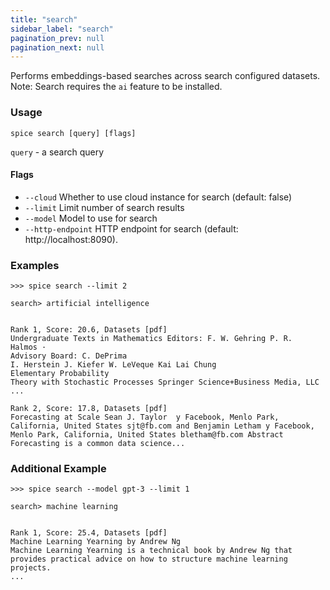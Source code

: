 ```yaml
---
title: "search"
sidebar_label: "search"
pagination_prev: null
pagination_next: null
---
```


Performs embeddings-based searches across search configured datasets. Note: Search requires the `ai` feature to be installed.

### Usage

```shell
spice search [query] [flags]
```

`query` - a search query

#### Flags

- `--cloud`  Whether to use cloud instance for search (default: false)
- `--limit`  Limit number of search results
- `--model`  Model to use for search
- `--http-endpoint`  HTTP endpoint for search (default: http://localhost:8090).

### Examples

```shell
>>> spice search --limit 2
```

```shell
search> artificial intelligence


Rank 1, Score: 20.6, Datasets [pdf]
Undergraduate Texts in Mathematics Editors: F. W. Gehring P. R.
Halmos ·
Advisory Board: C. DePrima
I. Herstein J. Kiefer W. LeVeque Kai Lai Chung
Elementary Probability
Theory with Stochastic Processes Springer Science+Business Media, LLC
...

Rank 2, Score: 17.8, Datasets [pdf]
Forecasting at Scale Sean J. Taylor  y Facebook, Menlo Park, California, United States sjt@fb.com and Benjamin Letham y Facebook, Menlo Park, California, United States bletham@fb.com Abstract Forecasting is a common data science...
```

### Additional Example

```shell
>>> spice search --model gpt-3 --limit 1
```

```shell
search> machine learning


Rank 1, Score: 25.4, Datasets [pdf]
Machine Learning Yearning by Andrew Ng
Machine Learning Yearning is a technical book by Andrew Ng that provides practical advice on how to structure machine learning projects.
...
```
